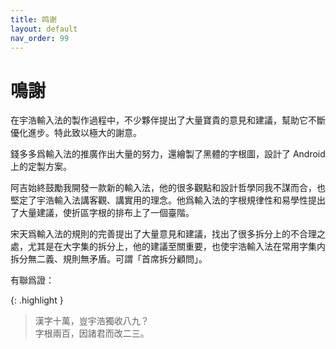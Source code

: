 ```yaml
---
title: 鸣谢
layout: default
nav_order: 99
---
```


# 鳴謝

在宇浩輸入法的製作過程中，不少夥伴提出了大量寶貴的意見和建議，幫助它不斷優化進步。特此致以極大的謝意。

錢多多爲輸入法的推廣作出大量的努力，還繪製了黑體的字根圖，設計了 Android 上的定製方案。

阿吉始終鼓勵我開發一款新的輸入法，他的很多觀點和設計哲學同我不謀而合，也堅定了宇浩輸入法講客觀、講實用的理念。他爲輸入法的字根規律性和易學性提出了大量建議，使折區字根的排布上了一個臺階。

宋天爲輸入法的規則的完善提出了大量意見和建議，找出了很多拆分上的不合理之處，尤其是在大字集的拆分上，他的建議至關重要，也使宇浩輸入法在常用字集内拆分無二義、規則無矛盾。可謂「首席拆分顧問」。

有聯爲證：

{: .highlight }
>漢字十萬，豈宇浩獨收八九？  
>字根兩百，因諸君而改二三。

